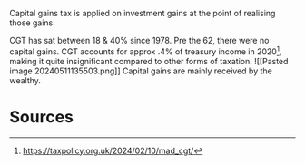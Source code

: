 Capital gains tax is applied on investment gains at the point of realising those gains.

CGT has sat between 18 & 40% since 1978. Pre the 62, there were no capital gains.
CGT accounts for approx .4% of treasury income in 2020[^1], making it quite insignificant compared to other forms of taxation.
![[Pasted image 20240511135503.png]]
Capital gains are mainly received by the wealthy. 
# Sources
[^1]: https://taxpolicy.org.uk/2024/02/10/mad_cgt/